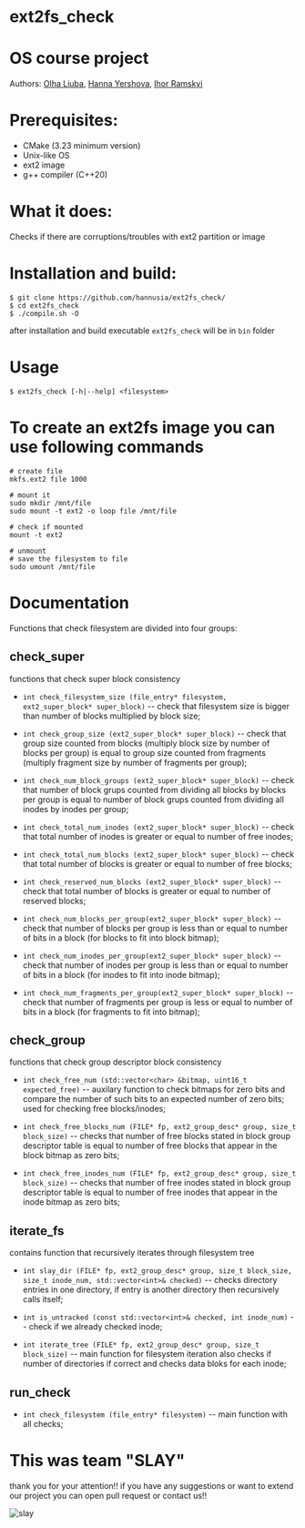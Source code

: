 # ext2fs_check

# OS course project
Authors: [Olha Liuba](https://github.com/oliuba), [Hanna Yershova](https://github.com/hannusia), [Ihor Ramskyi](https://github.com/botanich)

# Prerequisites:
- CMake (3.23 minimum version)
- Unix-like OS
- ext2 image
- g++ compiler (C++20)

# What it does:
Checks if there are corruptions/troubles with ext2 partition or image

# Installation and build:
```
$ git clone https://github.com/hannusia/ext2fs_check/
$ cd ext2fs_check
$ ./compile.sh -O
```

after installation and build executable `ext2fs_check` will be in `bin` folder

# Usage
```
$ ext2fs_check [-h|--help] <filesystem>
```

# To create an ext2fs image you can use following commands
```
# create file
mkfs.ext2 file 1000

# mount it
sudo mkdir /mnt/file
sudo mount -t ext2 -o loop file /mnt/file

# check if mounted
mount -t ext2

# unmount
# save the filesystem to file
sudo umount /mnt/file
```

# Documentation

Functions that check filesystem are divided into four groups:
## check_super
functions that check super block consistency

- `int check_filesystem_size (file_entry* filesystem, ext2_super_block* super_block)` -- check that filesystem size is bigger than number of blocks multiplied by block size;

- `int check_group_size (ext2_super_block* super_block)` -- check that group size counted from blocks (multiply block size by number of blocks per group) is equal to group size counted from fragments (multiply fragment size by number of fragments per group);

- `int check_num_block_groups (ext2_super_block* super_block)` -- check that number of block grups counted from dividing all blocks by blocks per group is equal to number of block grups counted from dividing all inodes by inodes per group;

- `int check_total_num_inodes (ext2_super_block* super_block)` -- check that total number of inodes is greater or equal to number of free inodes;

- `int check_total_num_blocks (ext2_super_block* super_block)` -- check that total number of blocks is greater or equal to number of free blocks;

- `int check_reserved_num_blocks (ext2_super_block* super_block)` -- check that total number of blocks is greater or equal to number of reserved blocks;

- `int check_num_blocks_per_group(ext2_super_block* super_block)` -- check that number of blocks per group is less than or equal to number of bits in a block (for blocks to fit into block bitmap);

- `int check_num_inodes_per_group(ext2_super_block* super_block)` -- check that number of inodes per group is less than or equal to number of bits in a block (for inodes to fit into inode bitmap);

- `int check_num_fragments_per_group(ext2_super_block* super_block)` -- check that number of fragments per group is less or equal to number of bits in a block (for fragments to fit into bitmap);

## check_group
functions that check group descriptor block consistency

- `int check_free_num (std::vector<char> &bitmap, uint16_t expected_free)` -- auxilary function to check bitmaps for zero bits and compare the number of such bits to an expected number of zero bits; used for checking free blocks/inodes;

- `int check_free_blocks_num (FILE* fp, ext2_group_desc* group, size_t block_size)` -- checks that number of free blocks stated in block group descriptor table is equal to number of free blocks that appear in the block bitmap as zero bits;

- `int check_free_inodes_num (FILE* fp, ext2_group_desc* group, size_t block_size)` -- checks that number of free inodes stated in block group descriptor table is equal to number of free inodes that appear in the inode bitmap as zero bits;

## iterate_fs
contains function that recursively iterates through filesystem tree

- `int slay_dir (FILE* fp, ext2_group_desc* group, size_t block_size, size_t inode_num, std::vector<int>& checked)` -- checks directory entries in one directory, if entry is another directory then recursively calls itself;

- `int is_untracked (const std::vector<int>& checked, int inode_num)` -- check if we already checked inode;

- `int iterate_tree (FILE* fp, ext2_group_desc* group, size_t block_size)` -- main function for filesystem iteration also checks if number of directories if correct and checks data bloks for each inode;

## run_check
- `int check_filesystem (file_entry* filesystem)` -- main function with all checks;

# This was team "SLAY"

thank you for your attention!! if you have any suggestions or want to extend our project you can open pull request or contact us!!

![slay](https://github.com/hannusia/ext2fs_check/blob/main/slay.gif)
